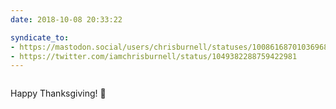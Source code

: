 ```yaml
---
date: 2018-10-08 20:33:22

syndicate_to:
- https://mastodon.social/users/chrisburnell/statuses/100861687010369680
- https://twitter.com/iamchrisburnell/status/1049382288759422981
---
```


<figure class="media">
    <a href="https://chrisburnell.com/static/IMG_20181008_185948.jpg" rel="external"><img src="https://chrisburnell.com/static/IMG_20181008_185948.jpg" alt=""></a>
</figure>

Happy Thanksgiving! 🍁
